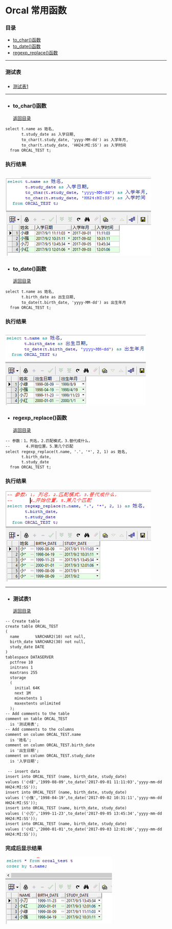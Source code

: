 # Orcal 常用函数 <h3 id="abstract"></h3>
### 目录
+ [to_char()函数](#toChar)
+ [to_date()函数](#toDate)
+ [regexp_replace()函数](#regexpReplace)
---
### 测试表 <h3 id="testTable"></h3>
+ [测试表1](#testTable1)
---
+ ### <h3 id="toChar">to_char()函数</h3> [返回目录](#abstract)
```
select t.name as 姓名,
       t.study_date as 入学日期,
       to_char(t.study_date, 'yyyy-MM-dd') as 入学年月,
       to_char(t.study_date, 'HH24:MI:SS') as 入学时间
  from ORCAL_TEST t;
```
### 执行结果
![toChar](https://github.com/Tanglong9344/SQL/blob/master/Orcal/picture/toChar.png)
---

+ ### <h3 id="toDate">to_date()函数</h3> [返回目录](#abstract)
```
select t.name as 姓名,
       t.birth_date as 出生日期,
       to_date(t.birth_date, 'yyyy-MM-dd') as 出生年月
  from ORCAL_TEST t;
```
### 执行结果
![toDate](https://github.com/Tanglong9344/SQL/blob/master/Orcal/picture/toDate.png)
---

+ ### <h3 id="regexpReplace">regexp_replace()函数</h3> [返回目录](#abstract)
```
-- 参数：1，列名，2.匹配模式，3.替代成什么，
--       4.开始位置，5.第几个匹配
select regexp_replace(t.name, '.', '*', 2, 1) as 姓名,
       t.birth_date,
       t.study_date
  from ORCAL_TEST t;
```
### 执行结果
![regexpReplace](https://github.com/Tanglong9344/SQL/blob/master/Orcal/picture/regexpReplace.png)

----

+ ### <h3 id="testTable1">测试表1</h3> [返回目录](#testTable)
```
-- Create table
create table ORCAL_TEST
(
  name       VARCHAR2(10) not null,
  birth_date VARCHAR2(30) not null,
  study_date DATE
)
tablespace DATASERVER
  pctfree 10
  initrans 1
  maxtrans 255
  storage
  (
    initial 64K
    next 1M
    minextents 1
    maxextents unlimited
  );
-- Add comments to the table 
comment on table ORCAL_TEST
  is '测试用表';
-- Add comments to the columns 
comment on column ORCAL_TEST.name
  is '姓名';
comment on column ORCAL_TEST.birth_date
  is '出生日期';
comment on column ORCAL_TEST.study_date
  is '入学日期';

 -- insert data
insert into ORCAL_TEST (name, birth_date, study_date)
values ('小绿','1999-08-09',to_date('2017-09-01 11:11:03','yyyy-mm-dd HH24:MI:SS'));
insert into ORCAL_TEST (name, birth_date, study_date)
values ('小强','1998-04-19',to_date('2017-09-02 10:31:11','yyyy-mm-dd HH24:MI:SS'));
insert into ORCAL_TEST (name, birth_date, study_date)
values ('小刀','1999-11-23',to_date('2017-09-05 13:45:34','yyyy-mm-dd HH24:MI:SS'));
insert into ORCAL_TEST (name, birth_date, study_date)
values ('小红','2000-01-01',to_date('2017-09-03 12:01:06','yyyy-mm-dd HH24:MI:SS'));
```
### 完成后显示结果
![测试表1](https://github.com/Tanglong9344/SQL/blob/master/Orcal/picture/testTable1.png)
